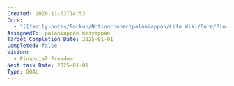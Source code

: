 ```yaml
---
Created: 2020-11-02T14:53
Core:
  - "[[family-notes/Backup/Notionconnectpalaniappan/Life Wiki/Core/Finance]]"
AssignedTo: palaniappan meiyappan
Target Completion Date: 2025-01-01
Completed: false
Vision:
  - Financial Freedom
Next task Date: 2025-01-01
Type: GOAL
---
```

